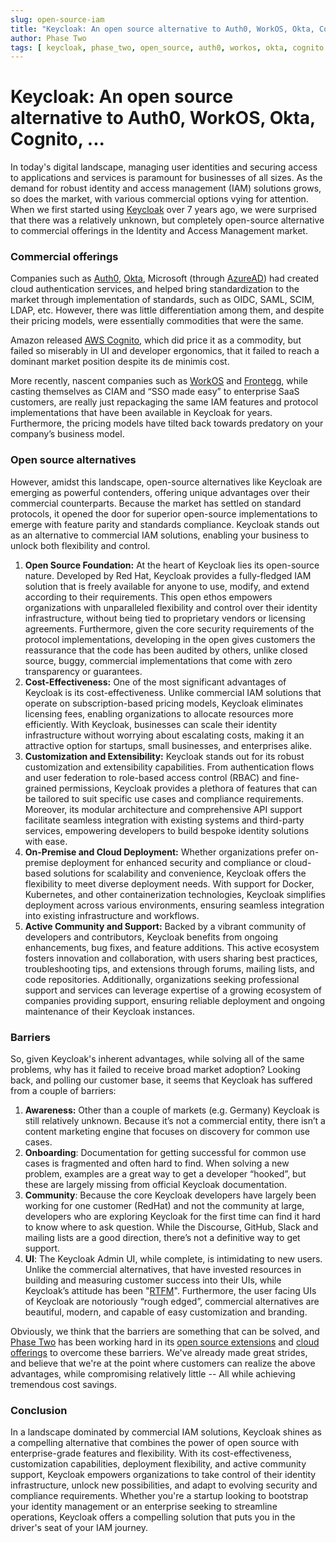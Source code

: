 ```yaml
---
slug: open-source-iam
title: "Keycloak: An open source alternative to Auth0, WorkOS, Okta, Cognito, ..."
author: Phase Two
tags: [ keycloak, phase_two, open_source, auth0, workos, okta, cognito ]
---
```


# Keycloak: An open source alternative to Auth0, WorkOS, Okta, Cognito, ...

In today's digital landscape, managing user identities and securing access to applications and services is paramount for businesses of all sizes. As the demand for robust identity and access management (IAM) solutions grows, so does the market, with various commercial options vying for attention. When we first started using [Keycloak](https://keycloak.org) over 7 years ago, we were surprised that there was a relatively unknown, but completely open-source alternative to commercial offerings in the Identity and Access Management market.

### Commercial offerings

Companies such as [Auth0](https://www.auth0.com), [Okta](https://www.okta.com), Microsoft (through [AzureAD](https://www.microsoft.com/en-us/security/business/microsoft-entra)) had created cloud authentication services, and helped bring standardization to the market through implementation of standards, such as OIDC, SAML, SCIM, LDAP, etc. However, there was little differentiation among them, and despite their pricing models, were essentially commodities that were the same.

Amazon released [AWS Cognito](https://aws.amazon.com/cognito), which did price it as a commodity, but failed so miserably in UI and developer ergonomics, that it failed to reach a dominant market position despite its de minimis cost.

More recently, nascent companies such as [WorkOS](https://workos.com) and [Frontegg](https://www.frontegg.com), while casting themselves as CIAM and “SSO made easy” to enterprise SaaS customers, are really just repackaging the same IAM features and protocol implementations that have been available in Keycloak for years. Furthermore, the pricing models have tilted back towards predatory on your company’s business model.

### Open source alternatives

However, amidst this landscape, open-source alternatives like Keycloak are emerging as powerful contenders, offering unique advantages over their commercial counterparts. Because the market has settled on standard protocols, it opened the door for superior open-source implementations to emerge with feature parity and standards compliance. Keycloak stands out as an alternative to commercial IAM solutions, enabling your business to unlock both flexibility and control.

1. **Open Source Foundation:** At the heart of Keycloak lies its open-source nature. Developed by Red Hat, Keycloak provides a fully-fledged IAM solution that is freely available for anyone to use, modify, and extend according to their requirements. This open ethos empowers organizations with unparalleled flexibility and control over their identity infrastructure, without being tied to proprietary vendors or licensing agreements. Furthermore, given the core security requirements of the protocol implementations, developing in the open gives customers the reassurance that the code has been audited by others, unlike closed source, buggy, commercial implementations that come with zero transparency or guarantees.
2. **Cost-Effectiveness:** One of the most significant advantages of Keycloak is its cost-effectiveness. Unlike commercial IAM solutions that operate on subscription-based pricing models, Keycloak eliminates licensing fees, enabling organizations to allocate resources more efficiently. With Keycloak, businesses can scale their identity infrastructure without worrying about escalating costs, making it an attractive option for startups, small businesses, and enterprises alike.
3. **Customization and Extensibility:** Keycloak stands out for its robust customization and extensibility capabilities. From authentication flows and user federation to role-based access control (RBAC) and fine-grained permissions, Keycloak provides a plethora of features that can be tailored to suit specific use cases and compliance requirements. Moreover, its modular architecture and comprehensive API support facilitate seamless integration with existing systems and third-party services, empowering developers to build bespoke identity solutions with ease.
4. **On-Premise and Cloud Deployment:** Whether organizations prefer on-premise deployment for enhanced security and compliance or cloud-based solutions for scalability and convenience, Keycloak offers the flexibility to meet diverse deployment needs. With support for Docker, Kubernetes, and other containerization technologies, Keycloak simplifies deployment across various environments, ensuring seamless integration into existing infrastructure and workflows.
5. **Active Community and Support:** Backed by a vibrant community of developers and contributors, Keycloak benefits from ongoing enhancements, bug fixes, and feature additions. This active ecosystem fosters innovation and collaboration, with users sharing best practices, troubleshooting tips, and extensions through forums, mailing lists, and code repositories. Additionally, organizations seeking professional support and services can leverage expertise of a growing ecosystem of companies providing support, ensuring reliable deployment and ongoing maintenance of their Keycloak instances.

### Barriers

So, given Keycloak's inherent advantages, while solving all of the same problems, why has it failed to receive broad market adoption? Looking back, and polling our customer base, it seems that Keycloak has suffered from a couple of barriers:

1. **Awareness:** Other than a couple of markets (e.g. Germany) Keycloak is still relatively unknown. Because it’s not a commercial entity, there isn’t a content marketing engine that focuses on discovery for common use cases.
1. **Onboarding**: Documentation for getting successful for common use cases is fragmented and often hard to find. When solving a new problem, examples are a great way to get a developer “hooked”, but these are largely missing from official Keycloak documentation.
1. **Community**: Because the core Keycloak developers have largely been working for one customer (RedHat) and not the community at large, developers who are exploring Keycloak for the first time can find it hard to know where to ask question. While the Discourse, GitHub, Slack and mailing lists are a good direction, there’s not a definitive way to get support.
1. **UI**: The Keycloak Admin UI, while complete, is intimidating to new users. Unlike the commercial alternatives, that have invested resources in building and measuring customer success into their UIs, while Keycloak’s attitude has been "[RTFM](https://en.wikipedia.org/wiki/RTFM)". Furthermore, the user facing UIs of Keycloak are notoriously “rough edged”, commercial alternatives are beautiful, modern, and capable of easy customization and branding.

Obviously, we think that the barriers are something that can be solved, and [Phase Two](https://phasetwo.io) has been working hard in its [open source extensions](https://github.com/p2-inc) and [cloud offerings](https://phasetwo.io/#pricing) to overcome these barriers. We've already made great strides, and believe that we're at the point where customers can realize the above advantages, while compromising relatively little -- All while achieving tremendous cost savings.

### Conclusion

In a landscape dominated by commercial IAM solutions, Keycloak shines as a compelling alternative that combines the power of open source with enterprise-grade features and flexibility. With its cost-effectiveness, customization capabilities, deployment flexibility, and active community support, Keycloak empowers organizations to take control of their identity infrastructure, unlock new possibilities, and adapt to evolving security and compliance requirements. Whether you're a startup looking to bootstrap your identity management or an enterprise seeking to streamline operations, Keycloak offers a compelling solution that puts you in the driver's seat of your IAM journey.
